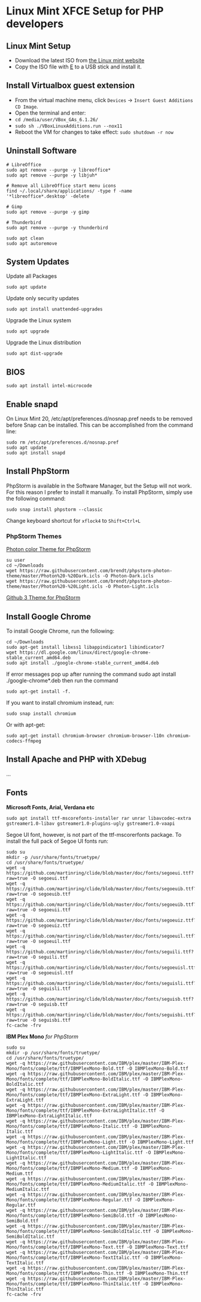 # Linux Mint XFCE Setup for PHP developers

## Linux Mint Setup

* Download the latest ISO from [the Linux mint website](https://blog.linuxmint.com/?p=4013)
* Copy the ISO file with [E](https://www.balena.io/etcher/) to a USB stick and install it.

## Install Virtualbox guest extension

* From the virtual machine menu, click `Devices` -> `Insert Guest Additions CD Image`.
* Open the terminal and enter:
* `cd /media/user/VBox_GAs_6.1.26/`
* `sudo sh ./VBoxLinuxAdditions.run --nox11`  
* Reboot the VM for changes to take effect: `sudo shutdown -r now`

## Uninstall Software

```
# LibreOffice
sudo apt remove --purge -y libreoffice*
sudo apt remove --purge -y libjuh*

# Remove all LibreOffice start menu icons
find ~/.local/share/applications/ -type f -name '*libreoffice*.desktop' -delete

# Gimp
sudo apt remove --purge -y gimp

# Thunderbird
sudo apt remove --purge -y thunderbird

sudo apt clean
sudo apt autoremove
```

## System Updates

Update all Packages

```
sudo apt update
```

Update only security updates

```
sudo apt install unattended-upgrades
```

Upgrade the Linux system

```
sudo apt upgrade
```

Upgrade the Linux distribution

```
sudo apt dist-upgrade
```

## BIOS

```
sudo apt install intel-microcode
```

## Enable snapd

On Linux Mint 20, /etc/apt/preferences.d/nosnap.pref needs to 
be removed before Snap can be installed. This can be accomplished from the command line:

```
sudo rm /etc/apt/preferences.d/nosnap.pref
sudo apt update
sudo apt install snapd
```

## Install PhpStorm

PhpStorm is available in the Software Manager, but the Setup will not work.
For this reason I prefer to install it manually.
To install PhpStorm, simply use the following command:

```
sudo snap install phpstorm --classic
```

Change keyboard shortcut for `xflock4` to `Shift+Ctrl+L`

### PhpStorm Themes

[Photon color Theme for PhpStorm](https://github.com/brendt/phpstorm-photon-theme)

```
su user
cd ~/Downloads
wget https://raw.githubusercontent.com/brendt/phpstorm-photon-theme/master/Photon%20-%20Dark.icls -O Photon-Dark.icls
wget https://raw.githubusercontent.com/brendt/phpstorm-photon-theme/master/Photon%20-%20Light.icls -O Photon-Light.icls
```

[Github 3 Theme for PhpStorm](https://plugins.jetbrains.com/plugin/12271-github-3-color-scheme)

## Install Google Chrome

To install Google Chrome, run the following:

```
cd ~/Downloads
sudo apt-get install libxss1 libappindicator1 libindicator7
wget https://dl.google.com/linux/direct/google-chrome-stable_current_amd64.deb
sudo apt install ./google-chrome-stable_current_amd64.deb
```

If error messages pop up after running the command sudo apt install ./google-chrome*.deb then run the command

```
sudo apt-get install -f.
```

If you want to install chromium instead, run:

```
sudo snap install chromium
```

Or with apt-get:

```
sudo apt-get install chromium-browser chromium-browser-l10n chromium-codecs-ffmpeg 
```

## Install Apache and PHP with XDebug

...

## Fonts

**Microsoft Fonts, Arial, Verdana etc**

```
sudo apt install ttf-mscorefonts-installer rar unrar libavcodec-extra gstreamer1.0-libav gstreamer1.0-plugins-ugly gstreamer1.0-vaapi
```

Segoe UI font, however, is not part of the ttf-mscorerfonts package.
To install the full pack of Segoe UI fonts run:

```
sudo su
mkdir -p /usr/share/fonts/truetype/
cd /usr/share/fonts/truetype/
wget -q https://github.com/martinring/clide/blob/master/doc/fonts/segoeui.ttf?raw=true -O segoeui.ttf
wget -q https://github.com/martinring/clide/blob/master/doc/fonts/segoeuib.ttf?raw=true -O segoeuib.ttf
wget -q https://github.com/martinring/clide/blob/master/doc/fonts/segoeuib.ttf?raw=true -O segoeuii.ttf
wget -q https://github.com/martinring/clide/blob/master/doc/fonts/segoeuiz.ttf?raw=true -O segoeuiz.ttf
wget -q https://github.com/martinring/clide/blob/master/doc/fonts/segoeuil.ttf?raw=true -O segoeuil.ttf
wget -q https://github.com/martinring/clide/blob/master/doc/fonts/seguili.ttf?raw=true -O seguili.ttf
wget -q https://github.com/martinring/clide/blob/master/doc/fonts/segoeuisl.ttf?raw=true -O segoeuisl.ttf
wget -q https://github.com/martinring/clide/blob/master/doc/fonts/seguisli.ttf?raw=true -O seguisli.ttf
wget -q https://github.com/martinring/clide/blob/master/doc/fonts/seguisb.ttf?raw=true -O seguisb.ttf
wget -q https://github.com/martinring/clide/blob/master/doc/fonts/seguisbi.ttf?raw=true -O seguisbi.ttf
fc-cache -frv
```

**IBM Plex Mono** *for PhpStorm*

```
sudo su
mkdir -p /usr/share/fonts/truetype/
cd /usr/share/fonts/truetype/
wget -q https://raw.githubusercontent.com/IBM/plex/master/IBM-Plex-Mono/fonts/complete/ttf/IBMPlexMono-Bold.ttf -O IBMPlexMono-Bold.ttf
wget -q https://raw.githubusercontent.com/IBM/plex/master/IBM-Plex-Mono/fonts/complete/ttf/IBMPlexMono-BoldItalic.ttf -O IBMPlexMono-BoldItalic.ttf
wget -q https://raw.githubusercontent.com/IBM/plex/master/IBM-Plex-Mono/fonts/complete/ttf/IBMPlexMono-ExtraLight.ttf -O IBMPlexMono-ExtraLight.ttf
wget -q https://raw.githubusercontent.com/IBM/plex/master/IBM-Plex-Mono/fonts/complete/ttf/IBMPlexMono-ExtraLightItalic.ttf -O IBMPlexMono-ExtraLightItalic.ttf
wget -q https://raw.githubusercontent.com/IBM/plex/master/IBM-Plex-Mono/fonts/complete/ttf/IBMPlexMono-Italic.ttf -O IBMPlexMono-Italic.ttf
wget -q https://raw.githubusercontent.com/IBM/plex/master/IBM-Plex-Mono/fonts/complete/ttf/IBMPlexMono-Light.ttf -O IBMPlexMono-Light.ttf
wget -q https://raw.githubusercontent.com/IBM/plex/master/IBM-Plex-Mono/fonts/complete/ttf/IBMPlexMono-LightItalic.ttf -O IBMPlexMono-LightItalic.ttf
wget -q https://raw.githubusercontent.com/IBM/plex/master/IBM-Plex-Mono/fonts/complete/ttf/IBMPlexMono-Medium.ttf -O IBMPlexMono-Medium.ttf
wget -q https://raw.githubusercontent.com/IBM/plex/master/IBM-Plex-Mono/fonts/complete/ttf/IBMPlexMono-MediumItalic.ttf -O IBMPlexMono-MediumItalic.ttf
wget -q https://raw.githubusercontent.com/IBM/plex/master/IBM-Plex-Mono/fonts/complete/ttf/IBMPlexMono-Regular.ttf -O IBMPlexMono-Regular.ttf
wget -q https://raw.githubusercontent.com/IBM/plex/master/IBM-Plex-Mono/fonts/complete/ttf/IBMPlexMono-SemiBold.ttf -O IBMPlexMono-SemiBold.ttf
wget -q https://raw.githubusercontent.com/IBM/plex/master/IBM-Plex-Mono/fonts/complete/ttf/IBMPlexMono-SemiBoldItalic.ttf -O IBMPlexMono-SemiBoldItalic.ttf
wget -q https://raw.githubusercontent.com/IBM/plex/master/IBM-Plex-Mono/fonts/complete/ttf/IBMPlexMono-Text.ttf -O IBMPlexMono-Text.ttf
wget -q https://raw.githubusercontent.com/IBM/plex/master/IBM-Plex-Mono/fonts/complete/ttf/IBMPlexMono-TextItalic.ttf -O IBMPlexMono-TextItalic.ttf
wget -q https://raw.githubusercontent.com/IBM/plex/master/IBM-Plex-Mono/fonts/complete/ttf/IBMPlexMono-Thin.ttf -O IBMPlexMono-Thin.ttf
wget -q https://raw.githubusercontent.com/IBM/plex/master/IBM-Plex-Mono/fonts/complete/ttf/IBMPlexMono-ThinItalic.ttf -O IBMPlexMono-ThinItalic.ttf
fc-cache -frv
```


